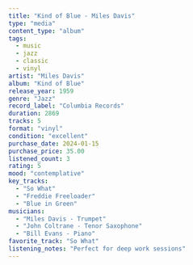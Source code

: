 ```yaml
---
title: "Kind of Blue - Miles Davis"
type: "media"
content_type: "album"
tags:
  - music
  - jazz
  - classic
  - vinyl
artist: "Miles Davis"
album: "Kind of Blue"
release_year: 1959
genre: "Jazz"
record_label: "Columbia Records"
duration: 2869
tracks: 5
format: "vinyl"
condition: "excellent"
purchase_date: 2024-01-15
purchase_price: 35.00
listened_count: 3
rating: 5
mood: "contemplative"
key_tracks:
  - "So What"
  - "Freddie Freeloader"
  - "Blue in Green"
musicians:
  - "Miles Davis - Trumpet"
  - "John Coltrane - Tenor Saxophone"
  - "Bill Evans - Piano"
favorite_track: "So What"
listening_notes: "Perfect for deep work sessions"
---
```

